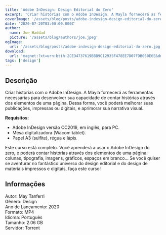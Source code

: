 ```yaml
---
title: 'Adobe InDesign: Design Editorial do Zero'
excerpt: 'Criar histórias com o Adobe InDesign. A Mayla fornecerá as ferramentas necessárias para desenvolver sua capacidade de contar histórias através dos elementos de uma página. Dessa forma, você poderá melhorar suas publicações, impressas ou digitais, e aprimorar sua narrativa visual.  <st'
coverImage: '/assets/blog/posts/adobe-indesign-design-editorial-do-zero.jpg'
date: '2020-07-20T03:00:00.000Z'
author:
  name: Joe Haddad
  picture: '/assets/blog/authors/joe.jpeg'
ogImage:
  url: '/assets/blog/posts/adobe-indesign-design-editorial-do-zero.jpg'
download:
  url: 'magnet:?xt=urn:btih:2CE34737619BBB9C12935F478EE7D07FDB050E6E&dn=Adobe%20InDesign%20-%20Design%20editorial%20do%20zero%20-%20May%20Tanferri&tr=udp%3a%2f%2ftracker.openbittorrent.com%3a1337%2fannounce&tr=udp%3a%2f%2ftracker.opentrackr.org%3a1337%2fannounce'
tags: ['design']
---
```

<h2>Descrição</h2>
<p></p><p>Criar histórias com o Adobe InDesign. A Mayla fornecerá as ferramentas necessárias para desenvolver sua capacidade de contar histórias através dos elementos de uma página. Dessa forma, você poderá melhorar suas publicações, impressas ou digitais, e aprimorar sua narrativa visual.</p><p><strong>Requisitos:</strong></p><ul><li>Adobe InDesign versão CC2019, em inglês, para PC.</li><li>Mesa digitalizadora (Wacom tablet).</li><li>Papel A3 (sulfite), régua e lápis.</li></ul><p>Este curso está completo. Você aprenderá a usar o Adobe InDesign do zero, e poderá contar histórias através dos elementos de uma página: colunas, tipografia, imagens, gráficos, espaços em branco… Se você quiser se aventurar no fantástico universo do design editorial e do design de materiais impressos e digitais, faça este curso!</p><h2>Informações</h2><p>Autor: May Tanferri<br/>Gênero: Design<br/>Ano de Lançamento: 2020<br/>Formato: MP4<br/>Idioma: Português<br/>Tamanho: 2.06 GB<br/>Servidor: Torrent</p>